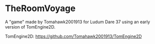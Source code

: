 # TheRoomVoyage
A "game" made by Tomahawk2001913 for Ludum Dare 37 using an early version of TomEngine2D.

TomEngine2D: https://github.com/Tomahawk2001913/TomEngine2D
